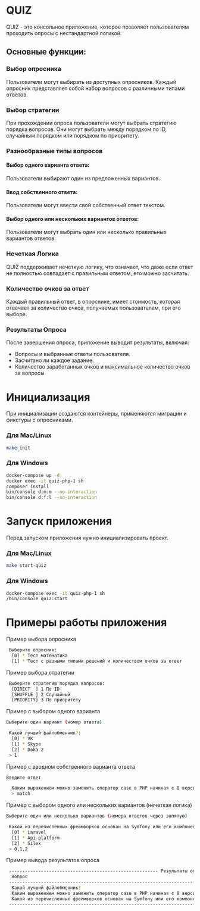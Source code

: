 # QUIZ
QUIZ - это консольное приложение, которое позволяет пользователям проходить опросы с нестандартной логикой. 

## Основные функции:

### Выбор опросника
   Пользователи могут выбирать из доступных опросников. Каждый опросник представляет собой набор вопросов с различными типами ответов.

### Выбор стратегии
   При прохождении опроса пользователи могут выбрать стратегию порядка вопросов. Они могут выбрать между порядком по ID, случайным порядком или порядком по приоритету.

### Разнообразные типы вопросов
####   Выбор одного варианта ответа: 
Пользователи выбирают один из предложенных вариантов.
#### Ввод собственного ответа: 
Пользователи могут ввести свой собственный ответ текстом.
#### Выбор одного или нескольких вариантов ответов:
Пользователи могут выбрать один или несколько правильных вариантов ответов.
### Нечеткая Логика
QUIZ поддерживает нечеткую логику, что означает, что даже если ответ не полностью совпадает с правильным ответом, его можно засчитать.
### Количество очков за ответ
Каждый правильный ответ, в опроснике,  имеет стоимость, которая отвечает за количество очков, получаемых пользователем, при его выборе.
### Результаты Опроса
   После завершения опроса, приложение выводит результаты, включая:
* Вопросы и выбранные ответы пользователя.
* Засчитано ли каждое задание.
* Количество заработанных очков и максимальное количество очков за вопросы

# Инициализация
При инициализации создаются контейнеры, применяются миграции и фикстуры с опросниками.
### Для Mac/Linux

```bash
make init
```

### Для Windows

```bash
docker-compose up -d
docker exec -it quiz-php-1 sh
composer install
bin/console d:m:m --no-interaction
bin/console d:f:l --no-interaction
```

# Запуск приложения
Перед запуском приложения нужно инициализировать проект.
### Для Mac/Linux

```bash
make start-quiz
```

### Для Windows

```bash
docker-compose exec -it quiz-php-1 sh
/bin/console quiz:start
```

# Примеры работы приложения
Пример выбора опросника
```bash
 Выберите опросник:
  [0] * Тест математика
  [1] * Тест с разными типами решений и количеством очков за ответ
```
Пример выбора стратегии
```bash
 Выберите стратегию порядка вопросов:
  [DIRECT  ] 1 По ID
  [SHUFFLE ] 2 Случайный
  [PRIORITY] 3 По приоритету
```
Пример с выбором одного варианта
```bash
Выберите один вариант (номер ответа)

 Какой лучший файлобменник?:
  [0] * VK
  [1] * Skype
  [2] * Doka 2
 > 1
```
Пример с вводном собственного варианта ответа
```bash
Введите ответ

  Каким выражением можно заменить оператор case в PHP начиная с 8 версии?:
  > match
```
Пример с выбором одного или нескольких вариантов (нечеткая логика)
```bash
Выберите один или несколько вариантов (номера ответов через запятую)

 Какой из перечисленных фреймворков основан на Symfony или его компонентах:
  [0] * Laravel
  [1] * Api-platform
  [2] * Silex
 > 0,1,2
```
Пример вывода результатов опроса
```bash
 -------------------------------------------------------- Результаты опроса "Тест с разными типами решений и количеством очков за ответ" -------------- ----------------------------------------- 
  Вопрос                                                                      Ваш ответ                      Засчитан?   Количество заработанных очков   Количество максимальных очков за вопрос  
 --------------------------------------------------------------------------- ------------------------------ ----------- ------------------------------- ----------------------------------------- 
  Какой лучший файлобменник?                                                  Skype                          +           1                               1                                        
  Каким выражением можно заменить оператор case в PHP начиная с 8 версии?     match                          +           1                               3                                        
  Какой из перечисленных фреймворков основан на Symfony или его компонентах   Laravel, Api-platform, Silex   +           3                               3                                        
 ---------------------------------------------------------------------------  Количество заработанных очков: 5 из 7 --- ------------------------------- ----------------------------------------- 
```